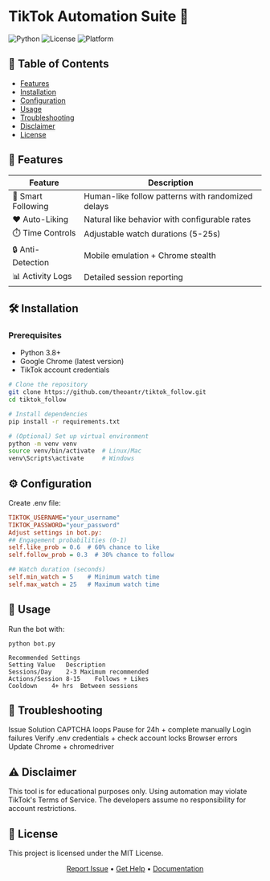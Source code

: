 # TikTok Automation Suite 🤖

![Python](https://img.shields.io/badge/Python-3.8+-blue?logo=python)
![License](https://img.shields.io/badge/License-MIT-green)
![Platform](https://img.shields.io/badge/Platform-Windows%20%7C%20Linux%20%7C%20Mac-lightgrey)


## 📌 Table of Contents
- [Features](#features)
- [Installation](#installation)
- [Configuration](#configuration)
- [Usage](#usage)
- [Troubleshooting](#troubleshooting)
- [Disclaimer](#disclaimer)
- [License](#license)

## 🌟 Features

| Feature          | Description                                      |
|-----------------|--------------------------------------------------|
| 🧠 Smart Following | Human-like follow patterns with randomized delays |
| ❤️ Auto-Liking | Natural like behavior with configurable rates |
| ⏱️ Time Controls | Adjustable watch durations (5-25s) |
| 🔒 Anti-Detection | Mobile emulation + Chrome stealth |
| 📊 Activity Logs | Detailed session reporting |

## 🛠 Installation <a name="installation"></a>

### Prerequisites
- Python 3.8+
- Google Chrome (latest version)
- TikTok account credentials

```bash
# Clone the repository
git clone https://github.com/theoantr/tiktok_follow.git
cd tiktok_follow

# Install dependencies
pip install -r requirements.txt

# (Optional) Set up virtual environment
python -m venv venv
source venv/bin/activate  # Linux/Mac
venv\Scripts\activate     # Windows
```
## ⚙️ Configuration <a name="configuration"></a>
Create .env file:

```ini
TIKTOK_USERNAME="your_username"
TIKTOK_PASSWORD="your_password"
Adjust settings in bot.py:
## Engagement probabilities (0-1)
self.like_prob = 0.6  # 60% chance to like
self.follow_prob = 0.3  # 30% chance to follow

## Watch duration (seconds)
self.min_watch = 5    # Minimum watch time
self.max_watch = 25   # Maximum watch time
```
## 🚀 Usage <a name="usage"></a>
Run the bot with:

```
python bot.py
```
```
Recommended Settings
Setting	Value	Description
Sessions/Day	2-3	Maximum recommended
Actions/Session	8-15	Follows + Likes
Cooldown	4+ hrs	Between sessions
```
## 🚨 Troubleshooting <a name="troubleshooting"></a>

Issue	Solution
CAPTCHA loops	Pause for 24h + complete manually
Login failures	Verify .env credentials + check account locks
Browser errors	Update Chrome + chromedriver
## ⚠️ Disclaimer <a name="disclaimer"></a>
This tool is for educational purposes only. Using automation may violate TikTok's Terms of Service. The developers assume no responsibility for account restrictions.

## 📝 License <a name="license"></a>
This project is licensed under the MIT License.

<div align="center"> <a href="https://github.com/theoantr/tiktok_follow/issues">Report Issue</a> • <a href="https://github.com/theoantr/tiktok_follow/discussions">Get Help</a> • <a href="https://github.com/theoantr/tiktok_follow/wiki">Documentation</a> </div> 
